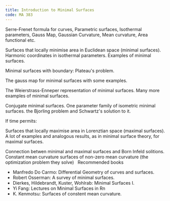 ```yaml
---
title: Introduction to Minimal Surfaces
code: MA 383
---
```

Serre-Frenet formula for curves, Parametric surfaces, Isothermal parameters,
Gauss Map, Gaussian Curvature, Mean curvature, Area functional etc.

Surfaces that locally minimise area in Euclidean space (minimal surfaces).
Harmonic coordinates in isothermal parameters. Examples of minimal surfaces.

Minimal surfaces with boundary: Plateau's problem.

The gauss map for minimal surfaces with some examples.

The Weierstrass-Enneper representation of minimal surfaces. Many more examples
of minimal surfaces.

Conjugate minimal surfaces. One parameter family of isometric minimal surfaces.
the Bjorling problem and Schwartz's solution to it.

If time permits:

Surfaces that locally maximise area in Lorenztian space (maximal surfaces). A
lot of examples and analogous results, as in minimal surface theory, for
maximal surfaces.

Connection betwen minimal and maximal surfaces and Born Infeld solitions.
Constant mean curvature surfaces of non-zero mean curvature (the optimization
problem they solve)
 
Recommended books

* Manfredo Do Carmo: Differential Geometry of curves and surfaces.
* Robert Osserman: A survey of minimal surfaces.
* Dierkes, Hildebrandt, Kuster, Wohlrab: Minimal Surfaces I.
* Yi Fang: Lectures on Minimal Surfaces in Rn
* K. Kenmotsu: Surfaces of constent mean curvature.

